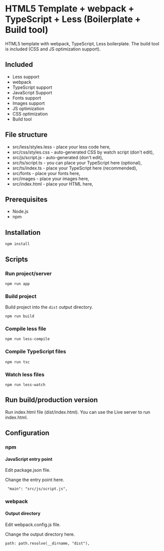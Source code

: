 # HTML5 Template + webpack + TypeScript + Less (Boilerplate + Build tool)

HTML5 template with webpack, TypeScript, Less boilerplate.
The build tool is included (CSS and JS optimization support).

## Included

- Less support
- webpack
- TypeScript support
- JavaScript Support
- Fonts support
- Images support
- JS optimization
- CSS optimization
- Build tool  

## File structure

- src/less/styles.less - place your less code here,
- src/css/styles.css - auto-generated CSS by watch script (don't edit),
- src/js/script.js - auto-generated (don't edit),
- src/ts/script.ts - you can place your TypeScript here (optional),
- src/ts/index.ts - place your TypeScript here (recommended),
- src/fonts - place your fonts here,
- src/images - place your images here,
- src/index.html - place your HTML here,

## Prerequisites

- Node.js
- npm

## Installation

```npm install```

## Scripts

### Run project/server

``` npm run app ```

### Build project

Build project into the ```dist``` output directory.

``` npm run build ```

### Compile less file

``` npm run less-compile ```

### Compile TypeScript files

``` npm run tsc ```

### Watch less files

``` npm run less-watch ```

## Run build/production version

Run index.html file (dist/index.html).
You can use the Live server to run index.html.

## Configuration

### npm 
#### JavaScript entry point

Edit package.json file.

Change the entry point here.

``` "main": "src/js/script.js",```

### webpack
#### Output directory

Edit webpack.config.js file.

Change the output directory here.

```path: path.resolve(__dirname, "dist"),```
